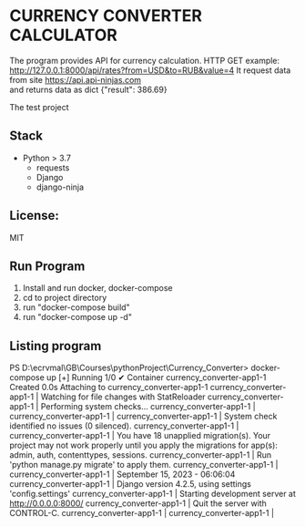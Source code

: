 # CURRENCY CONVERTER CALCULATOR

The program provides API for currency calculation. 
HTTP  GET example: http://127.0.0.1:8000/api/rates?from=USD&to=RUB&value=4 
It request data from site https://api.api-ninjas.com  
and returns data as dict {"result": 386.69}

The test project 

## Stack

- Python > 3.7
  - requests
  - Django
  - django-ninja


## License:

MIT

## Run Program

1. Install and run docker, docker-compose
2. cd to project directory
3. run "docker-compose build"
4. run "docker-compose up -d"

## Listing program

PS D:\ecrvmal\GB\Courses\pythonProject\Currency_Converter> docker-compose up
[+] Running 1/0
 ✔ Container currency_converter-app1-1  Created                                                                    0.0s
Attaching to currency_converter-app1-1
currency_converter-app1-1  | Watching for file changes with StatReloader
currency_converter-app1-1  | Performing system checks...
currency_converter-app1-1  |
currency_converter-app1-1  |
currency_converter-app1-1  | System check identified no issues (0 silenced).
currency_converter-app1-1  |
currency_converter-app1-1  | You have 18 unapplied migration(s). Your project may not work properly until you apply the migrations for app(s): admin, auth, contenttypes, sessions.
currency_converter-app1-1  | Run 'python manage.py migrate' to apply them.
currency_converter-app1-1  |
currency_converter-app1-1  | September 15, 2023 - 06:06:04
currency_converter-app1-1  | Django version 4.2.5, using settings 'config.settings'
currency_converter-app1-1  | Starting development server at http://0.0.0.0:8000/
currency_converter-app1-1  | Quit the server with CONTROL-C.
currency_converter-app1-1  |
currency_converter-app1-1  |

